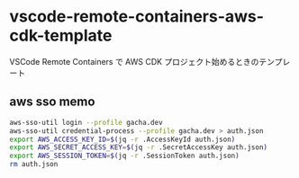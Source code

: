 # vscode-remote-containers-aws-cdk-template

VSCode Remote Containers で AWS CDK プロジェクト始めるときのテンプレート

## aws sso memo

```bash
aws-sso-util login --profile gacha.dev
aws-sso-util credential-process --profile gacha.dev > auth.json
export AWS_ACCESS_KEY_ID=$(jq -r .AccessKeyId auth.json)
export AWS_SECRET_ACCESS_KEY=$(jq -r .SecretAccessKey auth.json)
export AWS_SESSION_TOKEN=$(jq -r .SessionToken auth.json)
rm auth.json
```